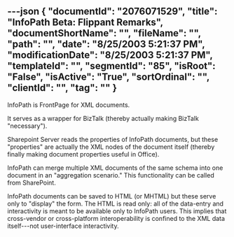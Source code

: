 ---json
{
  "documentId": "2076071529",
  "title": "InfoPath Beta: Flippant Remarks",
  "documentShortName": "",
  "fileName": "",
  "path": "",
  "date": "8/25/2003 5:21:37 PM",
  "modificationDate": "8/25/2003 5:21:37 PM",
  "templateId": "",
  "segmentId": "85",
  "isRoot": "False",
  "isActive": "True",
  "sortOrdinal": "",
  "clientId": "",
  "tag": ""
}
---

InfoPath is FrontPage for XML documents.

It serves as a wrapper for BizTalk (thereby actually making BizTalk &quot;necessary&quot;).

Sharepoint Server reads the properties of InfoPath documents, but these &quot;properties&quot; are actually the XML nodes of the document itself (thereby finally making document properties useful in Office).

InfoPath can merge multiple XML documents of the same schema into one document in an &quot;aggregation scenario.&quot; This functionality can be called from SharePoint.

InfoPath documents can be saved to HTML (or MHTML) but these serve only to &quot;display&quot; the form. The HTML is read only: all of the data-entry and interactivity is meant to be available only to InfoPath users. This implies that cross-vendor or cross-platform interoperability is confined to the XML data itself---not user-interface interactivity.
